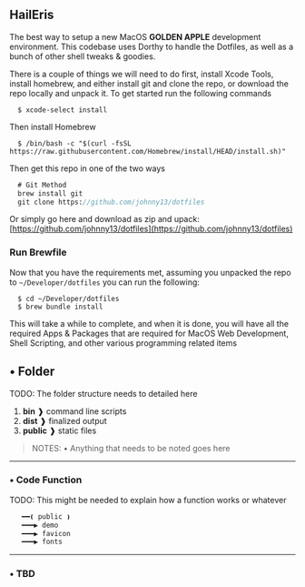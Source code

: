 ## HailEris

The best way to setup a new MacOS **GOLDEN APPLE** development environment. This codebase uses Dorthy to handle the Dotfiles, as well as a bunch of other shell tweaks & goodies.

There is a couple of things we will need to do first, install Xcode Tools, install homebrew, and either install git and clone the repo, or download the repo locally and unpack it. To get started run the following commands

```shell
  $ xcode-select install
```

Then install Homebrew

```shell
  $ /bin/bash -c "$(curl -fsSL https://raw.githubusercontent.com/Homebrew/install/HEAD/install.sh)"
```

Then get this repo in one of the two ways

```sass
  # Git Method
  brew install git
  git clone https://github.com/johnny13/dotfiles
```

Or simply go here and download as zip and upack: [https://github.com/johnny13/dotfiles](https://github.com/johnny13/dotfiles)


### Run Brewfile

Now that you have the requirements met, assuming you unpacked the repo to `~/Developer/dotfiles` you can run the following:

```shell
  $ cd ~/Developer/dotfiles 
  $ brew bundle install 
```

This will take a while to complete, and when it is done, you will have all the required Apps & Packages that are required for MacOS Web Development, Shell Scripting, and other various programming related items


## • Folder

TODO: The folder structure needs to detailed here

1. **bin** ❱ command line scripts
2. **dist** ❱ finalized output
3. **public** ❱ static files

> NOTES:
> • Anything that needs to be noted goes here

---

### • Code Function

TODO: This might be needed to explain how a function works or whatever

```sh
   ━━❪ public ❫
   ━━━▶ demo
   ━━━▶ favicon
   ━━━▶ fonts
```

---

### • TBD
